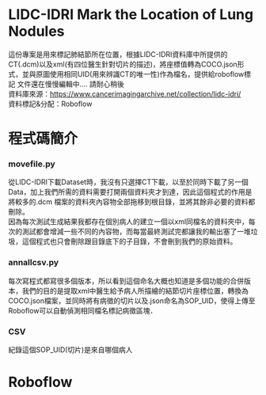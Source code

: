 # LIDC-IDRI Mark the Location of Lung Nodules
這份專案是用來標記肺結節所在位置，根據LIDC-IDRI資料庫中所提供的CT(.dcm)以及xml(有四位醫生針對切片的描述)，將座標值轉為COCO.json形式，並與原圖使用相同UID(用來辨識CT的唯一性)作為檔名，提供給roboflow標記
文件還在慢慢編輯中.... 請耐心稍後\
資料庫來源：https://www.cancerimagingarchive.net/collection/lidc-idri/ \
資料標記&分配：Roboflow 
# 程式碼簡介
### movefile.py
從LIDC-IDRI下載Dataset時，我沒有只選擇CT下載，以至於同時下載了另一個Data，加上我們所需的資料需要打開兩個資料夾才到達，因此這個程式的作用是將較多的.dcm
檔案的資料夾內容物全部拖移到根目錄，並將其餘非必要的資料都刪除。 \
因為每次測試生成結果我都存在個別病人的建立一個以xml同檔名的資料夾中，每次的測試都會增減一些不同的內容物，而每當最終測試完都讓我的輸出塞了一堆垃圾，這個程式也只會刪除跟目錄底下的子目錄，不會刪到我們的原始資料。
### annallcsv.py
每次寫程式都寫很多個版本，所以看到這個命名大概也知道是多個功能的合併版本，我們的目的是提取xml中醫生給予病人所描繪的結節切片座標位置，轉換為COCO.json檔案，並同時將有病徵的切片以及.json命名為SOP_UID，使得上傳至Roboflow可以自動偵測相同檔名標記病徵區塊．
### CSV
紀錄這個SOP_UID(切片)是來自哪個病人
# Roboflow
